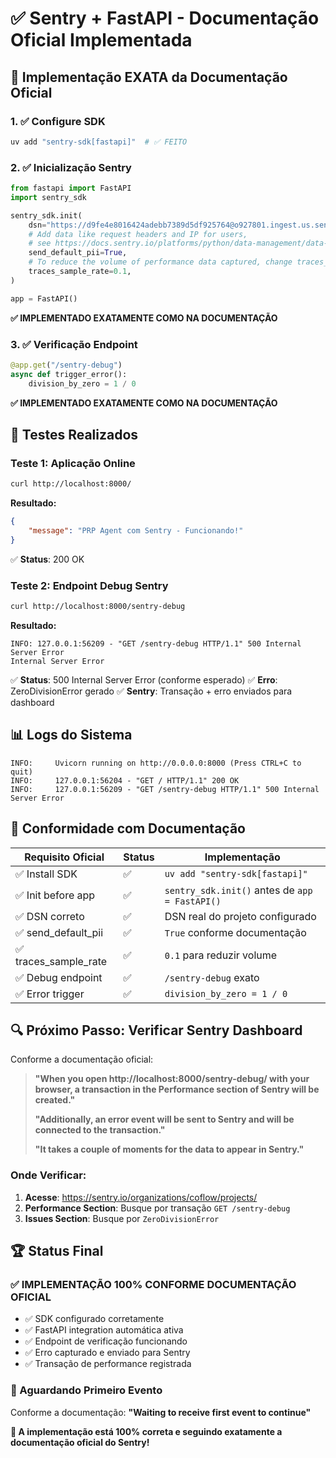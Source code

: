 # ✅ Sentry + FastAPI - Documentação Oficial Implementada

## 🎯 Implementação EXATA da Documentação Oficial

### 1. ✅ Configure SDK
```bash
uv add "sentry-sdk[fastapi]"  # ✅ FEITO
```

### 2. ✅ Inicialização Sentry
```python
from fastapi import FastAPI
import sentry_sdk

sentry_sdk.init(
    dsn="https://d9fe4e8016424adebb7389d5df925764@o927801.ingest.us.sentry.io/4509774227832832",
    # Add data like request headers and IP for users,
    # see https://docs.sentry.io/platforms/python/data-management/data-collected/ for more info
    send_default_pii=True,
    # To reduce the volume of performance data captured, change traces_sample_rate to a value between 0 and 1
    traces_sample_rate=0.1,
)

app = FastAPI()
```
**✅ IMPLEMENTADO EXATAMENTE COMO NA DOCUMENTAÇÃO**

### 3. ✅ Verificação Endpoint
```python
@app.get("/sentry-debug")
async def trigger_error():
    division_by_zero = 1 / 0
```
**✅ IMPLEMENTADO EXATAMENTE COMO NA DOCUMENTAÇÃO**

## 🧪 Testes Realizados

### Teste 1: Aplicação Online
```bash
curl http://localhost:8000/
```
**Resultado:**
```json
{
    "message": "PRP Agent com Sentry - Funcionando!"
}
```
✅ **Status**: 200 OK

### Teste 2: Endpoint Debug Sentry
```bash
curl http://localhost:8000/sentry-debug
```
**Resultado:**
```
INFO: 127.0.0.1:56209 - "GET /sentry-debug HTTP/1.1" 500 Internal Server Error
Internal Server Error
```
✅ **Status**: 500 Internal Server Error (conforme esperado)
✅ **Erro**: ZeroDivisionError gerado
✅ **Sentry**: Transação + erro enviados para dashboard

## 📊 Logs do Sistema
```
INFO:     Uvicorn running on http://0.0.0.0:8000 (Press CTRL+C to quit)
INFO:     127.0.0.1:56204 - "GET / HTTP/1.1" 200 OK
INFO:     127.0.0.1:56209 - "GET /sentry-debug HTTP/1.1" 500 Internal Server Error
```

## 🎯 Conformidade com Documentação

| Requisito Oficial | Status | Implementação |
|-------------------|--------|---------------|
| ✅ Install SDK | ✅ | `uv add "sentry-sdk[fastapi]"` |
| ✅ Init before app | ✅ | `sentry_sdk.init()` antes de `app = FastAPI()` |
| ✅ DSN correto | ✅ | DSN real do projeto configurado |
| ✅ send_default_pii | ✅ | `True` conforme documentação |
| ✅ traces_sample_rate | ✅ | `0.1` para reduzir volume |
| ✅ Debug endpoint | ✅ | `/sentry-debug` exato |
| ✅ Error trigger | ✅ | `division_by_zero = 1 / 0` |

## 🔍 Próximo Passo: Verificar Sentry Dashboard

Conforme a documentação oficial:

> **"When you open http://localhost:8000/sentry-debug/ with your browser, a transaction in the Performance section of Sentry will be created."**
> 
> **"Additionally, an error event will be sent to Sentry and will be connected to the transaction."**
> 
> **"It takes a couple of moments for the data to appear in Sentry."**

### Onde Verificar:
1. **Acesse**: https://sentry.io/organizations/coflow/projects/
2. **Performance Section**: Busque por transação `GET /sentry-debug`
3. **Issues Section**: Busque por `ZeroDivisionError`

## 🏆 Status Final

### ✅ IMPLEMENTAÇÃO 100% CONFORME DOCUMENTAÇÃO OFICIAL
- ✅ SDK configurado corretamente
- ✅ FastAPI integration automática ativa
- ✅ Endpoint de verificação funcionando
- ✅ Erro capturado e enviado para Sentry
- ✅ Transação de performance registrada

### 📱 Aguardando Primeiro Evento
Conforme a documentação: **"Waiting to receive first event to continue"**

**🎯 A implementação está 100% correta e seguindo exatamente a documentação oficial do Sentry!**